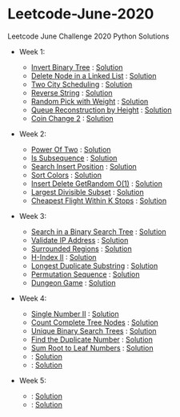 # Leetcode-June-2020
Leetcode June Challenge 2020 Python Solutions
- Week 1:
  - [Invert Binary Tree](https://leetcode.com/explore/challenge/card/june-leetcoding-challenge/539/week-1-june-1st-june-7th/3347/) : [Solution](Week_1/InvertBinaryTree.py)
  - [Delete Node in a Linked List](https://leetcode.com/explore/challenge/card/june-leetcoding-challenge/539/week-1-june-1st-june-7th/3348/) : [Solution](Week_1/DeleteNode.py)
  - [Two City Scheduling](https://leetcode.com/explore/challenge/card/june-leetcoding-challenge/539/week-1-june-1st-june-7th/3349/) : [Solution](Week_1/TwoCityScheduleCost.py)
  - [Reverse String](https://leetcode.com/explore/challenge/card/june-leetcoding-challenge/539/week-1-june-1st-june-7th/3350/) : [Solution](Week_1/ReverseString.py)
  - [Random Pick with Weight](https://leetcode.com/explore/challenge/card/june-leetcoding-challenge/539/week-1-june-1st-june-7th/3351/) : [Solution](Week_1/RandomPickWeight.py)
  - [Queue Reconstruction by Height](https://leetcode.com/explore/challenge/card/june-leetcoding-challenge/539/week-1-june-1st-june-7th/3352/) : [Solution](Week_1/ReconstructQueue.py)
  - [Coin Change 2](https://leetcode.com/explore/challenge/card/june-leetcoding-challenge/539/week-1-june-1st-june-7th/3353/) : [Solution](Week_1/CoinChange2.py)

- Week 2:
  - [Power Of Two](https://leetcode.com/explore/challenge/card/june-leetcoding-challenge/540/week-2-june-8th-june-14th/3354/) : [Solution](Week_2/PowerofTwo.py)
  - [Is Subsequence](https://leetcode.com/explore/challenge/card/june-leetcoding-challenge/540/week-2-june-8th-june-14th/3355/) : [Solution](Week_2/IsSubsequence.py)
  - [Search Insert Position](https://leetcode.com/explore/challenge/card/june-leetcoding-challenge/540/week-2-june-8th-june-14th/3356/) : [Solution](Week_2/searchInsertPosition.py)
  - [Sort Colors](https://leetcode.com/explore/challenge/card/june-leetcoding-challenge/540/week-2-june-8th-june-14th/3357/) : [Solution](Week_2/sortColors.py)
  - [Insert Delete GetRandom O(1)](https://leetcode.com/explore/challenge/card/june-leetcoding-challenge/540/week-2-june-8th-june-14th/3358/) : [Solution](Week_2/getRandom.py)
  - [Largest Divisible Subset](https://leetcode.com/explore/challenge/card/june-leetcoding-challenge/540/week-2-june-8th-june-14th/3359/) : [Solution](Week_2/LargestSubset.py)
  - [Cheapest Flight Within K Stops](https://leetcode.com/explore/challenge/card/june-leetcoding-challenge/540/week-2-june-8th-june-14th/3360/) : [Solution](Week_2/CheapestFlight.py)

- Week 3:
  - [Search in a Binary Search Tree](https://leetcode.com/explore/challenge/card/june-leetcoding-challenge/541/week-3-june-15th-june-21st/3361/) : [Solution](Week_3/searchBST.py)
  - [Validate IP Address](https://leetcode.com/explore/challenge/card/june-leetcoding-challenge/541/week-3-june-15th-june-21st/3362/) : [Solution](Week_3/validateIPAddress.py)
  - [Surrounded Regions](https://leetcode.com/explore/challenge/card/june-leetcoding-challenge/541/week-3-june-15th-june-21st/3363/) : [Solution](Week_3/surroundedRegions.py)
  - [H-Index II](https://leetcode.com/explore/challenge/card/june-leetcoding-challenge/541/week-3-june-15th-june-21st/3364/) : [Solution](Week_3/hindex.py)
  - [Longest Duplicate Substring](https://leetcode.com/explore/challenge/card/june-leetcoding-challenge/541/week-3-june-15th-june-21st/3365/) : [Solution](Week_3/longdupsubstr.py)
  - [Permutation Sequence](https://leetcode.com/explore/challenge/card/june-leetcoding-challenge/541/week-3-june-15th-june-21st/3366/) : [Solution](Week_3/permutationsequence.py)
  - [Dungeon Game](https://leetcode.com/explore/challenge/card/june-leetcoding-challenge/541/week-3-june-15th-june-21st/3367/) : [Solution](Week_3/dungeongame.py)

- Week 4:
  - [Single Number II](https://leetcode.com/explore/challenge/card/june-leetcoding-challenge/542/week-4-june-22nd-june-28th/3368/) : [Solution](Week_4/singlenumber2.py)
  - [Count Complete Tree Nodes](https://leetcode.com/explore/challenge/card/june-leetcoding-challenge/542/week-4-june-22nd-june-28th/3369/) : [Solution](Week_4/countNodes.py)
  - [Unique Binary Search Trees](https://leetcode.com/explore/challenge/card/june-leetcoding-challenge/542/week-4-june-22nd-june-28th/3370/) : [Solution](Week_4/UniqueBST.py)
  - [Find the Duplicate Number](https://leetcode.com/explore/challenge/card/june-leetcoding-challenge/542/week-4-june-22nd-june-28th/3371/) : [Solution](Week_4/duplicatenum.py)
  - [Sum Root to Leaf Numbers](https://leetcode.com/explore/challenge/card/june-leetcoding-challenge/542/week-4-june-22nd-june-28th/3372/) : [Solution](Week_4/sumRootLeaf.py)
  - []() : [Solution](Week_4/)
  - []() : [Solution](Week_4/)

- Week 5:
  - []() : [Solution](Week_5/)
  - []() : [Solution](Week_5/)

